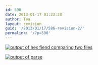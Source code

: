 ```yaml
---
id: 590
date: 2013-01-17 01:23:28
author: Tea
layout: revision
guid: '/2013/01/17/586-revision-2/'
permalink: '/?p=590'
---
```


[![output of hex fiend comparing two files](/blog/wp-content/uploads/2013/01/hexfiend-286x300.png)](/?attachment_id=587)

[![output of parse](/blog/wp-content/uploads/2013/01/parse_output-300x273.png)](/?attachment_id=588)
